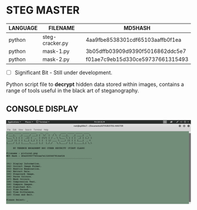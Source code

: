 # STEG MASTER

| LANGUAGE | FILENAME      | MD5HASH                          |
|--------|----             |-----                             |
| python | steg-cracker.py | 4aa9fbe8538301cdf65103aaffb0f1ea |
| python | mask-1.py       | 3b05dffb03909d9390f5016862ddc5e7 |
| python | mask-2.py       | f01ae7c9eb15d330ce59737661315493 |

- [ ] Significant Bit - Still under development.

Python script file to **decrypt** hidden data stored within images, contains a range of tools useful in the black art of steganography.

## CONSOLE DISPLAY
![Screenshot](picture2.png) 

